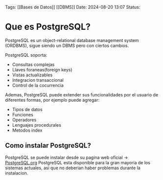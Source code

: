 Tags: [[Bases de Datos]] [[DBMS]]
Date: 2024-08-20 13:07
Status:

# Que es PostgreSQL?

PostgreSQL es un object-relational database management system (ORDBMS), sigue siendo un DBMS pero con ciertos cambios.

PostgreSQL soporta:
- Consultas complejas
- Llaves foraneas(foreign keys)
- Vistas actualizables
- Integracion transaccional
- Control de la cocurrencia

Ademas, PostgreSQL puede extender sus funcionalidades por el usuario de diferentes formas, por ejemplo puede agregar:
- Tipos de datos
- Funciones
- Operadores
- Lenguajes procedurales
- Metodos index

## Como instalar PostgreSQL?

PostgreSQL se puede instalar desde su pagina web oficial -> [PostgreSQL.org](https://www.postgresql.org/download/)
PostgreSQL esta disponible para la gran mayoria de los sistemas actuales, asi que no deberian haber problemas durante la instalacion. 